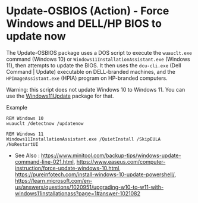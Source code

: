 # Update-OSBIOS (Action) - Force Windows and DELL/HP BIOS to update now

The Update-OSBIOS package uses a DOS script to execute the
`wuauclt.exe` command (Windows 10) or `Windows11InstallationAssistant.exe`
(Windows 11), then attempts to update the BIOS. It then uses
the `dcu-cli.exe` (Dell Command | Update) executable on DELL-branded
machines, and the `HPImageAssistant.exe` (HPIA) program on HP-branded
computers.

Warning: this script does not update Windows 10 to Windows 11. You can
use the [Windows11Update](../windows11update/) package for that.

Example
```dos
REM Windows 10
wuauclt /detectnow /updatenow

REM Windows 11
Windows11InstallationAssistant.exe /QuietInstall /SkipEULA /NoRestartUI 
```

* See Also : https://www.minitool.com/backup-tips/windows-update-command-line-021.html,
	https://www.easeus.com/computer-instruction/force-update-windows-10.html,
	https://pureinfotech.com/install-windows-10-update-powershell/,
	https://learn.microsoft.com/en-us/answers/questions/1020951/upgrading-w10-to-w11-with-windows11installationass?page=1#answer-1021082
